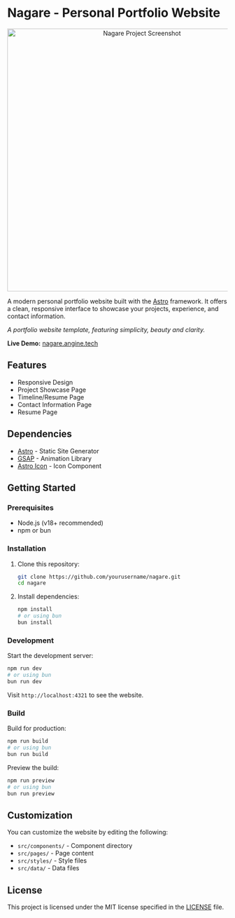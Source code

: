 # Nagare - Personal Portfolio Website

<p align="center">
  <img src="https://github.com/angine04/nagare/blob/main/public/images/projects/nagare.png?raw=true" alt="Nagare Project Screenshot" width="600"/>
</p>

A modern personal portfolio website built with the [Astro](https://astro.build/) framework. It offers a clean, responsive interface to showcase your projects, experience, and contact information.

_A portfolio website template, featuring simplicity, beauty and clarity._

**Live Demo:** [nagare.angine.tech](https://nagare.angine.tech)

## Features

- Responsive Design
- Project Showcase Page
- Timeline/Resume Page
- Contact Information Page
- Resume Page

## Dependencies

- [Astro](https://astro.build/) - Static Site Generator
- [GSAP](https://greensock.com/gsap/) - Animation Library
- [Astro Icon](https://github.com/natemoo-re/astro-icon) - Icon Component

## Getting Started

### Prerequisites

- Node.js (v18+ recommended)
- npm or bun

### Installation

1.  Clone this repository:

    ```bash
    git clone https://github.com/yourusername/nagare.git
    cd nagare
    ```

2.  Install dependencies:
    ```bash
    npm install
    # or using bun
    bun install
    ```

### Development

Start the development server:

```bash
npm run dev
# or using bun
bun run dev
```

Visit `http://localhost:4321` to see the website.

### Build

Build for production:

```bash
npm run build
# or using bun
bun run build
```

Preview the build:

```bash
npm run preview
# or using bun
bun run preview
```

## Customization

You can customize the website by editing the following:

- `src/components/` - Component directory
- `src/pages/` - Page content
- `src/styles/` - Style files
- `src/data/` - Data files

## License

This project is licensed under the MIT license specified in the [LICENSE](LICENSE) file.
